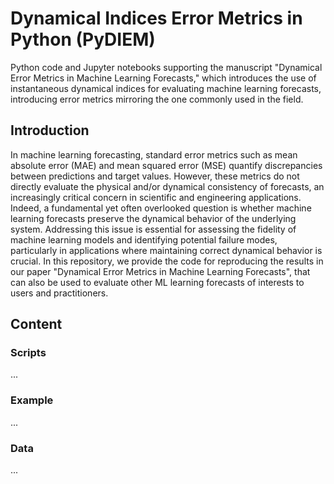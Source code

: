 # Dynamical Indices Error Metrics in Python (PyDIEM)

Python code and Jupyter notebooks supporting the manuscript "Dynamical Error Metrics in Machine Learning Forecasts," which introduces the use of instantaneous dynamical indices for evaluating machine learning forecasts, introducing error metrics mirroring the one commonly used in the field.

## Introduction

In machine learning forecasting, standard error metrics such as mean absolute error (MAE) and mean squared error (MSE) quantify discrepancies between predictions and target values. 
However, these metrics do not directly evaluate the physical and/or dynamical consistency of forecasts, an increasingly critical concern in scientific and engineering applications.
Indeed, a fundamental yet often overlooked question is whether machine learning forecasts preserve the dynamical behavior of the underlying system. 
Addressing this issue is essential for assessing the fidelity of machine learning models and identifying potential failure modes, particularly in applications where maintaining correct dynamical behavior is crucial.
In this repository, we provide the code for reproducing the results in our paper "Dynamical Error Metrics in Machine Learning Forecasts", that can also be used to evaluate other ML learning forecasts of interests to users and practitioners.

## Content

### Scripts

...

### Example

...

### Data

...

